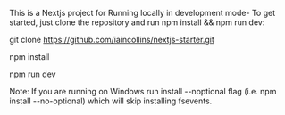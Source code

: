 This is a Nextjs project
for Running locally in development mode-
To get started, just clone the repository and run npm install && npm run dev:

git clone https://github.com/iaincollins/nextjs-starter.git

npm install

npm run dev

Note: If you are running on Windows run install --noptional flag (i.e. npm install --no-optional) which will skip installing fsevents.

